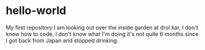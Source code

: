 # hello-world
My first repository
I am looking out over the inside garden at drol kar, I don't know how to code, I don't know what I'm doing it's not quite 6 months since I got back from Japan and stopped drinking.
